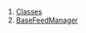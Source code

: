 1.  [Classes](services_caching_base_feed_manager/#classes)
2.  [BaseFeedManager](services_caching_base_feed_manager/BaseFeedManager-class.html)
